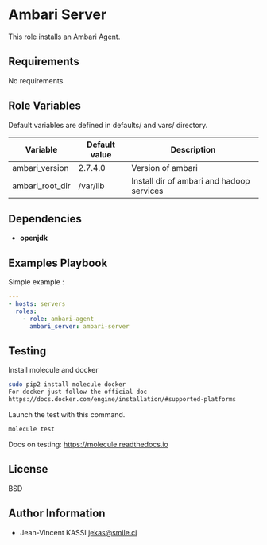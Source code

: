 Ambari Server
=========

This role installs an Ambari Agent.

Requirements
------------

No requirements

Role Variables
--------------

Default variables are defined in defaults/ and vars/ directory.

| Variable | Default value | Description |
| -------- | ------------- | ----------- |
| ambari_version | 2.7.4.0 | Version of ambari
| ambari_root_dir | /var/lib | Install dir of ambari and hadoop services

Dependencies
------------

* **openjdk**

Examples Playbook
----------------

Simple example :

```yaml
---
- hosts: servers
  roles:
    - role: ambari-agent
      ambari_server: ambari-server
```

Testing
--------

Install molecule and docker

```bash
sudo pip2 install molecule docker
For docker just follow the official doc
https://docs.docker.com/engine/installation/#supported-platforms
```

Launch the test with this command.

```bash
molecule test
```

Docs on testing:
https://molecule.readthedocs.io

License
-------

BSD

Author Information
------------------

* Jean-Vincent KASSI <jekas@smile.ci>
